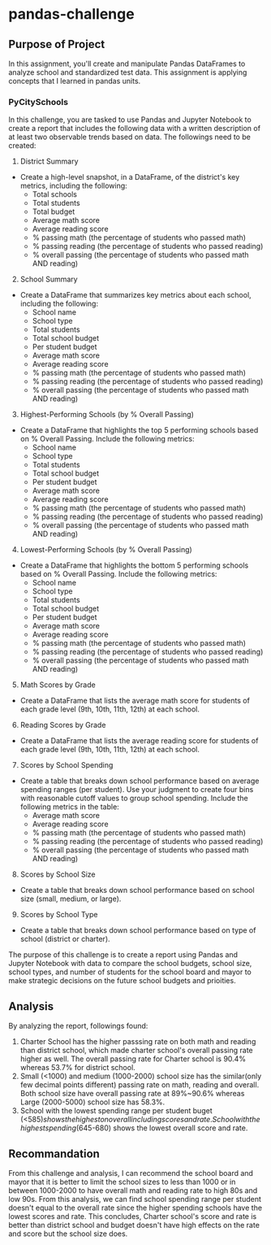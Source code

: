 # pandas-challenge

## Purpose of Project
In this assignment, you'll create and manipulate Pandas DataFrames to analyze school and standardized test data.
This assignment is applying concepts that I learned in pandas units.
### PyCitySchools
In this challenge, you are tasked to use Pandas and Jupyter Notebook to create a report that includes the following data with a written description of at least two observable trends based on data. The followings need to be created:
1. District Summary
* Create a high-level snapshot, in a DataFrame, of the district's key metrics, including the following:
    * Total schools
    * Total students
    * Total budget
    * Average math score
    * Average reading score
    * % passing math (the percentage of students who passed math)
    * % passing reading (the percentage of students who passed reading)
    * % overall passing (the percentage of students who passed math AND reading)
2. School Summary
* Create a DataFrame that summarizes key metrics about each school, including the following:
    * School name
    * School type
    * Total students
    * Total school budget
    * Per student budget
    * Average math score
    * Average reading score
    * % passing math (the percentage of students who passed math)
    * % passing reading (the percentage of students who passed reading)
    * % overall passing (the percentage of students who passed math AND reading)
3. Highest-Performing Schools (by % Overall Passing)
* Create a DataFrame that highlights the top 5 performing schools based on % Overall Passing. Include the following metrics:
    * School name
    * School type
    * Total students
    * Total school budget
    * Per student budget
    * Average math score
    * Average reading score
    * % passing math (the percentage of students who passed math)
    * % passing reading (the percentage of students who passed reading)
    * % overall passing (the percentage of students who passed math AND reading)
 4. Lowest-Performing Schools (by % Overall Passing)
* Create a DataFrame that highlights the bottom 5 performing schools based on % Overall Passing. Include the following metrics:
    * School name
    * School type
    * Total students
    * Total school budget
    * Per student budget
    * Average math score
    * Average reading score
    * % passing math (the percentage of students who passed math)
    * % passing reading (the percentage of students who passed reading)
    * % overall passing (the percentage of students who passed math AND reading)   
5. Math Scores by Grade
* Create a DataFrame that lists the average math score for students of each grade level (9th, 10th, 11th, 12th) at each school.
6. Reading Scores by Grade
* Create a DataFrame that lists the average reading score for students of each grade level (9th, 10th, 11th, 12th) at each school.
7. Scores by School Spending
* Create a table that breaks down school performance based on average spending ranges (per student). Use your judgment to create four bins with reasonable cutoff values to group school spending. Include the following metrics in the table:
    * Average math score
    * Average reading score
    * % passing math (the percentage of students who passed math)
    * % passing reading (the percentage of students who passed reading)
    * % overall passing (the percentage of students who passed math AND reading)
8. Scores by School Size
* Create a table that breaks down school performance based on school size (small, medium, or large).
 9. Scores by School Type
* Create a table that breaks down school performance based on type of school (district or charter).

The purpose of this challenge is to create a report using Pandas and Jupyter Notebook with data to compare the school budgets, school size, school types, and number of students for the school board and mayor to make strategic decisions on the future school budgets and prioities.

## Analysis 
By analyzing the report, followings found:
1. Charter School has the higher passsing rate on both math and reading than district school, which made charter school's overall passing rate higher as well. The overall passing rate for Charter school is 90.4% whereas 53.7% for district school.
2. Small (<1000) and medium (1000-2000) school size has the similar(only few decimal points different) passing rate on math, reading and overall. Both school size have overall passing rate at 89%~90.6% whereas Large (2000-5000) school size has 58.3%.
3. School with the lowest spending range per student buget (<$585) shows the highest on overall including scores and rate. School with the highest spending ($645-680) shows the lowest overall score and rate.  

## Recommandation 
From this challenge and analysis, I can recommend the school board and mayor that it is better to limit the school sizes to less than 1000 or in between 1000-2000 to have overall math and reading rate to high 80s and low 90s. From this analysis, we can find school spending range per student doesn't equal to the overall rate since the higher spending schools have the lowest scores and rate. This concludes, Charter school's score and rate is better than district school and budget doesn't have high effects on the rate and score but the school size does.  
